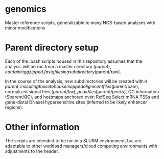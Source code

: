 # genomics
Master reference scripts, generalizable to many NGS-based analyses with minor modifications


# Parent directory setup
Each of the .bash scripts housed in this repository assumes that the analysis will be run from a master directory ($parent), containing gzipped .fastq files in a subdirectory ($parent/raw). 

In the course of the analysis, new subdirectories will be created within $parent, including those to house mapped alignment files ($parent/bam), normalized signal files ($parent/bw), peak files ($parent/peaks), QC information ($parent/QC), and heatmaps anchored over: RefSeq Select mRNA TSSs and gene-distal DNaseI hypersensitive sites (inferred to be likely enhancer regions). 


# Other information
The scripts are intended to be run in a SLURM environment, but are adaptable to other workload managers/cloud computing environments with adjustments to the header. 
